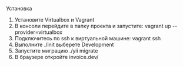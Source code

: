Установка 


1. Установите Virtualbox и Vagrant
2. В консоли перейдите в папку проекта и запустите: vagrant up --provider=virtualbox
3. Подключитесь по ssh к виртуальной машине: vagrant ssh
4. Выполните ./init выберете Development
5. Запустите миграцию ./yii migrate
6. В браузере откройте invoice.dev/